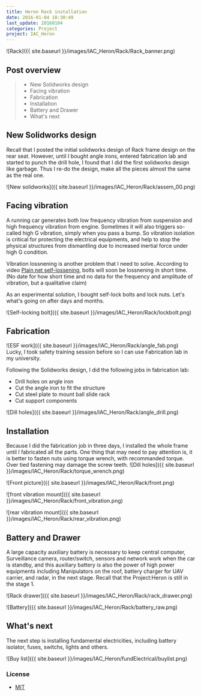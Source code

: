 ```yaml
---
title: Heron Rack installation
date: 2016-01-04 18:30:49
last_update: 20160104
categories: Project
project: IAC_Heron
---
```


![Rack]({{ site.baseurl }}/images/IAC_Heron/Rack/Rack_banner.png)

## Post overview
>* New Solidworks design
>* Facing vibration
>* Fabrication
>* Installation
>* Battery and Drawer
>* What's next


## New Solidworks design
Recall that I posted the initial solidworks design of Rack frame design on the rear seat. However, until I bought angle irons, entered fabrication lab and started to punch the drill hole, I found that I did the first solidworks design like garbage. Thus I re-do the design, make all the pieces almost the same as the real one.

![New solidworks]({{ site.baseurl }}/images/IAC_Heron/Rack/assem_00.png)



## Facing vibration
A running car generates both low frequency vibration from suspension and high frequency vibration from engine. Sometimes it will also triggers so-called high G vibration, simply when you pass a bump. So vibration isolation is critical for protecting the electrical equipments, and help to stop the physical structures from dismantling due to increased inertial force under high G condition.

Vibration lossnening is another problem that I need to solve. According to video [Plain net self-lossening](https://www.youtube.com/watch?v=YRYYWQKh-bU), bolts will soon be lossnening in short time. (No date for how short time and no data for the frequency and amplitude of vibration, but a qualitative claim)

As an experimental solution, I bought self-lock bolts and lock nuts. Let's what's going on after days and months.

![Self-locking bolt]({{ site.baseurl }}/images/IAC_Heron/Rack/lockbolt.png)

## Fabrication
![ESF work]({{ site.baseurl }}/images/IAC_Heron/Rack/angle_fab.png)
Lucky, I took safety training session before so I can use Fabrication lab in my university.

Following the Solidworks design, I did the following jobs in fabrication lab:

- Drill holes on angle iron
- Cut the angle iron to fit the structure
- Cut steel plate to mount ball slide rack
- Cut support components

![Dill holes]({{ site.baseurl }}/images/IAC_Heron/Rack/angle_drill.png)


## Installation
Because I did the fabrication job in three days, I installed the whole frame until I fabricated all the parts. One thing that may need to pay attention is, it is better to fasten nuts using torque wrench, with recommanded torque. Over tied fastening may damage the screw teeth.
![Dill holes]({{ site.baseurl }}/images/IAC_Heron/Rack/torque_wrench.png)

![Front picture]({{ site.baseurl }}/images/IAC_Heron/Rack/front.png)

![front vibration mount]({{ site.baseurl }}/images/IAC_Heron/Rack/front_vibration.png)

![rear vibration mount]({{ site.baseurl }}/images/IAC_Heron/Rack/rear_vibration.png)

## Battery and Drawer
A large capacity auxiliary battery is necessary to keep central computer, Surveillance camera, router/switch, sensors and network work when the car is standby, and this auxiliary battery is also the power of high power equipments including Manipulators on the roof, battery charger for UAV carrier, and radar, in the next stage. Recall that the Project:Heron is still in the stage 1.

![Rack drawer]({{ site.baseurl }}/images/IAC_Heron/Rack/rack_drawer.png)

![Battery]({{ site.baseurl }}/images/IAC_Heron/Rack/battery_raw.png)

## What's next
The next step is installing fundamental electricities, including battery isolator, fuses, switchs, lights and others.

![Buy list]({{ site.baseurl }}/images/IAC_Heron/fundElectrical/buylist.png)


### License
* [MIT](http://opensource.org/licenses/MIT)


